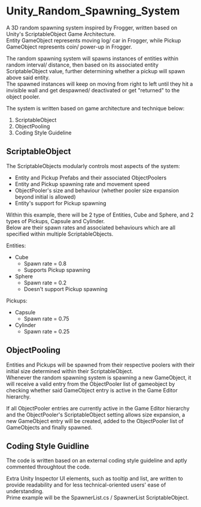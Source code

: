 # Unity_Random_Spawning_System #
A 3D random spawning system inspired by Frogger, written based on Unity's ScriptableObject Game Architecture.  
Entity GameObject represents moving log/ car in Frogger, while Pickup GameObject represents coin/ power-up in Frogger.  

The random spawning system will spawns instances of entities within random interval/ distance, then based on its associated entity ScriptableObject value, further determining whether a pickup will spawn above said entity.  
The spawned instances will keep on moving from right to left until they hit a invisible wall and get despawned/ deactivated or get "returned" to the object pooler.  
 
The system is written based on game architecture and technique below:
1. ScriptableObject
2. ObjectPooling
3. Coding Style Guideline



 ## ScriptableObject ##
The ScriptableObjects modularly controls most aspects of the system:
 - Entity and Pickup Prefabs and their associated ObjectPoolers
 - Entity and Pickup spawning rate and movement speed
 - ObjectPooler's size and behaviour (whether pooler size expansion beyond initial is allowed)
 - Entity's support for Pickup spawning
 
 
Within this example, there will be 2 type of Entities, Cube and Sphere, and 2 types of Pickups, Capsule and Cylinder.  
Below are their spawn rates and associated behaviours which are all specified within multiple ScriptableObjects.

Entities:
- Cube
  - Spawn rate = 0.8
  - Supports Pickup spawning
- Sphere
  - Spawn rate = 0.2
  - Doesn't support Pickup spawning

Pickups:
- Capsule
  - Spawn rate = 0.75
- Cylinder
  - Spawn rate = 0.25



## ObjectPooling ##
Entities and Pickups will be spawned from their respective poolers with their initial size determined within their ScriptableObject.  
Whenever the random spawning system is spawning a new GameObject, it will receive a valid entry from the ObjectPooler list of gameobject by checking whether said GameObject entry is active in the Game Editor hierarchy.  

If all ObjectPooler entries are currently active in the Game Editor hierarchy and the ObjectPooler's ScriptableObject setting allows size expansion, a new GameObject entry will be created, added to the ObjectPooler list of GameObjects and finally spawned.



## Coding Style Guidline ##
The code is written based on an external coding style guideline and aptly commented throughtout the code.  

Extra Unity Inspector UI elements, such as tooltip and list, are written to provide readability and for less technical-oriented users' ease of understanding.  
Prime example will be the SpawnerList.cs / SpawnerList ScriptableObject.
